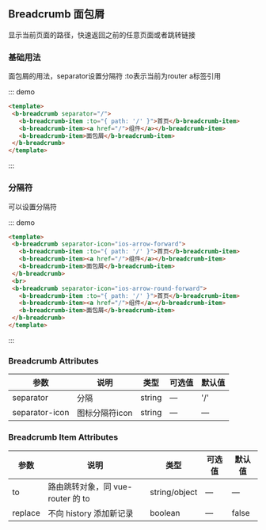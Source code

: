 ## Breadcrumb 面包屑

显示当前页面的路径，快速返回之前的任意页面或者跳转链接

### 基础用法

面包屑的用法，separator设置分隔符 :to表示当前为router a标签引用

::: demo
```html
<template>
 <b-breadcrumb separator="/">
   <b-breadcrumb-item :to="{ path: '/' }">首页</b-breadcrumb-item>
   <b-breadcrumb-item><a href="/">组件</a></b-breadcrumb-item>
   <b-breadcrumb-item>面包屑</b-breadcrumb-item>
 </b-breadcrumb>
</template>
```
:::

### 分隔符

可以设置分隔符

::: demo
```html
<template>
 <b-breadcrumb separator-icon="ios-arrow-forward">
   <b-breadcrumb-item :to="{ path: '/' }">首页</b-breadcrumb-item>
   <b-breadcrumb-item><a href="/">组件</a></b-breadcrumb-item>
   <b-breadcrumb-item>面包屑</b-breadcrumb-item>
 </b-breadcrumb>
 <br>
 <b-breadcrumb separator-icon="ios-arrow-round-forward">
   <b-breadcrumb-item :to="{ path: '/' }">首页</b-breadcrumb-item>
   <b-breadcrumb-item><a href="/">组件</a></b-breadcrumb-item>
   <b-breadcrumb-item>面包屑</b-breadcrumb-item>
 </b-breadcrumb>
</template>
```
:::

### Breadcrumb Attributes

| 参数      | 说明    | 类型      | 可选值       | 默认值   |
|---------- |-------- |---------- |-------------  |-------- |
| separator     | 分隔   | string  |  —   |   '/'   |
| separator-icon| 图标分隔符icon  | string  |  —   |   —    |

### Breadcrumb Item Attributes

| 参数      | 说明    | 类型      | 可选值       | 默认值   |
|---------- |-------- |---------- |-------------  |-------- |
| to     | 路由跳转对象，同 vue-router 的 to   | string/object  |  —   |   —    |
| replace| 不向 history 添加新记录 | boolean  |  —   |   false  |
